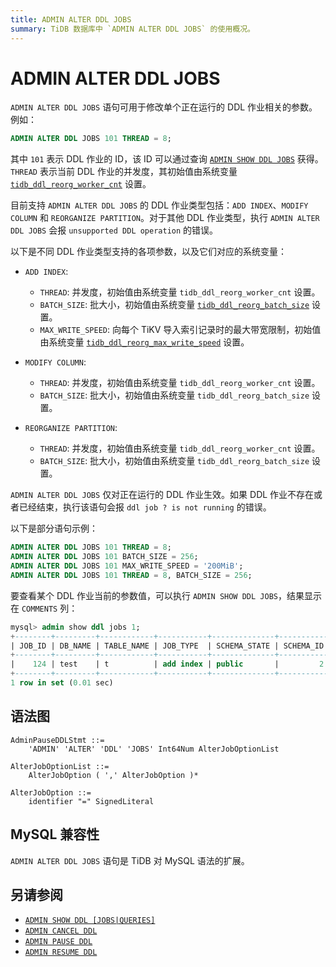 ```yaml
---
title: ADMIN ALTER DDL JOBS
summary: TiDB 数据库中 `ADMIN ALTER DDL JOBS` 的使用概况。
---
```


# ADMIN ALTER DDL JOBS

`ADMIN ALTER DDL JOBS` 语句可用于修改单个正在运行的 DDL 作业相关的参数。例如：

```sql
ADMIN ALTER DDL JOBS 101 THREAD = 8;
```

其中 `101` 表示 DDL 作业的 ID，该 ID 可以通过查询 [`ADMIN SHOW DDL JOBS`](/sql-statements/sql-statement-admin-show-ddl.md) 获得。`THREAD` 表示当前 DDL 作业的并发度，其初始值由系统变量 [`tidb_ddl_reorg_worker_cnt`](/system-variables.md#tidb_ddl_reorg_worker_cnt) 设置。

目前支持 `ADMIN ALTER DDL JOBS` 的 DDL 作业类型包括：`ADD INDEX`、`MODIFY COLUMN` 和 `REORGANIZE PARTITION`。对于其他 DDL 作业类型，执行 `ADMIN ALTER DDL JOBS` 会报 `unsupported DDL operation` 的错误。

以下是不同 DDL 作业类型支持的各项参数，以及它们对应的系统变量：

- `ADD INDEX`: 
    - `THREAD`: 并发度，初始值由系统变量 `tidb_ddl_reorg_worker_cnt` 设置。
    - `BATCH_SIZE`: 批大小，初始值由系统变量 [`tidb_ddl_reorg_batch_size`](/system-variables.md#tidb_ddl_reorg_batch_size) 设置。
    - `MAX_WRITE_SPEED`: 向每个 TiKV 导入索引记录时的最大带宽限制，初始值由系统变量 [`tidb_ddl_reorg_max_write_speed`](/system-variables.md#tidb_ddl_reorg_max_write_speed) 设置。

- `MODIFY COLUMN`:
    - `THREAD`: 并发度，初始值由系统变量 `tidb_ddl_reorg_worker_cnt` 设置。
    - `BATCH_SIZE`: 批大小，初始值由系统变量 `tidb_ddl_reorg_batch_size` 设置。

- `REORGANIZE PARTITION`:
    - `THREAD`: 并发度，初始值由系统变量 `tidb_ddl_reorg_worker_cnt` 设置。
    - `BATCH_SIZE`: 批大小，初始值由系统变量 `tidb_ddl_reorg_batch_size` 设置。

`ADMIN ALTER DDL JOBS` 仅对正在运行的 DDL 作业生效。如果 DDL 作业不存在或者已经结束，执行该语句会报 `ddl job ? is not running` 的错误。

以下是部分语句示例：

```sql
ADMIN ALTER DDL JOBS 101 THREAD = 8;
ADMIN ALTER DDL JOBS 101 BATCH_SIZE = 256;
ADMIN ALTER DDL JOBS 101 MAX_WRITE_SPEED = '200MiB';
ADMIN ALTER DDL JOBS 101 THREAD = 8, BATCH_SIZE = 256;
```

要查看某个 DDL 作业当前的参数值，可以执行 `ADMIN SHOW DDL JOBS`，结果显示在 `COMMENTS` 列：

```sql
mysql> admin show ddl jobs 1;
+--------+---------+------------+-----------+--------------+-----------+----------+-----------+----------------------------+----------------------------+----------------------------+--------+-----------------------+
| JOB_ID | DB_NAME | TABLE_NAME | JOB_TYPE  | SCHEMA_STATE | SCHEMA_ID | TABLE_ID | ROW_COUNT | CREATE_TIME                | START_TIME                 | END_TIME                   | STATE  | COMMENTS              |
+--------+---------+------------+-----------+--------------+-----------+----------+-----------+----------------------------+----------------------------+----------------------------+--------+-----------------------+
|    124 | test    | t          | add index | public       |         2 |      122 |         3 | 2024-11-15 11:17:06.213000 | 2024-11-15 11:17:06.213000 | 2024-11-15 11:17:08.363000 | synced | ingest, DXF, thread=8 |
+--------+---------+------------+-----------+--------------+-----------+----------+-----------+----------------------------+----------------------------+----------------------------+--------+-----------------------+
1 row in set (0.01 sec)
```

## 语法图

```ebnf+diagram
AdminPauseDDLStmt ::=
    'ADMIN' 'ALTER' 'DDL' 'JOBS' Int64Num AlterJobOptionList

AlterJobOptionList ::=
    AlterJobOption ( ',' AlterJobOption )*

AlterJobOption ::=
    identifier "=" SignedLiteral
```

## MySQL 兼容性

`ADMIN ALTER DDL JOBS` 语句是 TiDB 对 MySQL 语法的扩展。

## 另请参阅

* [`ADMIN SHOW DDL [JOBS|QUERIES]`](/sql-statements/sql-statement-admin-show-ddl.md)
* [`ADMIN CANCEL DDL`](/sql-statements/sql-statement-admin-cancel-ddl.md)
* [`ADMIN PAUSE DDL`](/sql-statements/sql-statement-admin-pause-ddl.md)
* [`ADMIN RESUME DDL`](/sql-statements/sql-statement-admin-resume-ddl.md)
